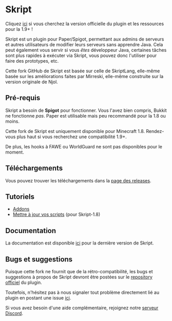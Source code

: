 # Skript
Cliquez [ici](https://github.com/SkriptLang/Skript/releases) si vous cherchez la version officielle du plugin et les ressources pour la 1.9+ !

Skript est un plugin pour Paper/Spigot, permettant aux admins de serveurs et autres
utilisateurs de modifier leurs serveurs sans apprendre Java. Cela peut également
vous servir si vous *êtes* développeur Java, certaines tâches sont plus rapides
à exécuter via Skript, vous pouvez donc l'utiliser pour faire des prototypes, etc.

Cette fork GitHub de Skript est basée sur celle de SkriptLang, elle-même basée
sur les améliorations faites par Mirreski, elle-même construite sur la version
originale de Njol.

## Pré-requis
Skript a besoin de **Spigot** pour fonctionner. Vous l'avez bien compris, Bukkit ne
fonctionne *pas*. Paper est utilisable mais peu recommandé pour la 1.8 ou moins.

Cette fork de Skript est uniquement disponible pour Minecraft 1.8. Rendez-vous
plus haut si vous recherchez une compatibilité 1.9+.

De plus, les hooks à FAWE ou WorldGuard ne sont pas disponibles pour le moment.

## Téléchargements
Vous pouvez trouver les téléchargements dans la [page des releases](https://github.com/Matocolotoe/Skript-1.8/releases).

## Tutoriels
- [Addons](https://github.com/Matocolotoe/Skript-1.8/blob/master/tutorials/french/Addons.md)
- [Mettre à jour vos scripts](https://github.com/Matocolotoe/Skript-1.8/blob/master/tutorials/french/Updates.md) (pour Skript-1.8)

## Documentation
La documentation est disponible [ici](https://skriptlang.github.io/Skript) pour la dernière version de Skript.

## Bugs et suggestions
Puisque cette fork ne fournit que de la rétro-compatibilité, les bugs et suggestions à propos
de Skript devront être postées sur le [repository officiel](https://github.com/SkriptLang/Skript) du plugin.

Toutefois, n'hésitez pas à nous signaler tout problème directement lié au plugin
en postant une issue [ici](https://github.com/Matocolotoe/Skript-1.8/issues).

Si vous avez besoin d'une aide complémentaire, rejoignez notre [serveur Discord](https://discord.gg/yh3Z98m).
